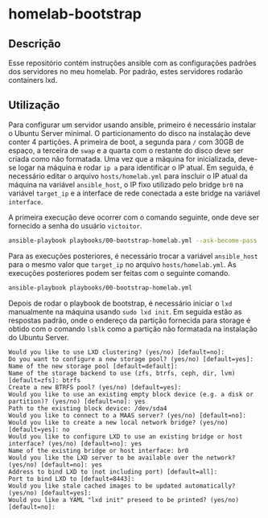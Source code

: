 # homelab-bootstrap

## Descrição

Esse repositório contém instruções ansible com as configurações padrões dos servidores no meu homelab. Por padrão, estes servidores rodarão containers lxd.

## Utilização

Para configurar um servidor usando ansible, primeiro é necessário instalar o Ubuntu Server minimal. O particionamento do disco na instalação deve conter 4 partições. A primeira de boot, a segunda para `/` com 30GB de espaço, a terceira de `swap` e a quarta com o restante do disco deve ser criada como não formatada. Uma vez que a máquina for inicializada, deve-se logar na máquina e rodar `ip a` para identificar o IP atual. Em seguida, é necessário editar o arquivo `hosts/homelab.yml` para inscluir o IP atual da máquina na variável `ansible_host`, o IP fixo utilizado pelo bridge `br0` na variável `target_ip` e a interface de rede conectada a este bridge na variável `interface`.

A primeira execução deve ocorrer com o comando seguinte, onde deve ser fornecido a senha do usuário `victoitor`.

```bash
ansible-playbook playbooks/00-bootstrap-homelab.yml --ask-become-pass
```

Para as execuções posteriores, é necessário trocar a variável `ansible_host` para o mesmo valor que `target_ip` no arquivo `hosts/homelab.yml`.
As execuções posteriores podem ser feitas com o seguinte comando.

```bash
ansible-playbook playbooks/00-bootstrap-homelab.yml
```

Depois de rodar o playbook de bootstrap, é necessário iniciar o `lxd` manualmente na máquina usando `sudo lxd init`. Em seguida estão as respostas padrão, onde o endereço da partição fornecida para storage é obtido com o comando `lsblk` como a partição não formatada na instalação do Ubuntu Server.

```
Would you like to use LXD clustering? (yes/no) [default=no]: 
Do you want to configure a new storage pool? (yes/no) [default=yes]: 
Name of the new storage pool [default=default]: 
Name of the storage backend to use (zfs, btrfs, ceph, dir, lvm) [default=zfs]: btrfs
Create a new BTRFS pool? (yes/no) [default=yes]: 
Would you like to use an existing empty block device (e.g. a disk or partition)? (yes/no) [default=no]: yes
Path to the existing block device: /dev/sda4
Would you like to connect to a MAAS server? (yes/no) [default=no]: 
Would you like to create a new local network bridge? (yes/no) [default=yes]: no
Would you like to configure LXD to use an existing bridge or host interface? (yes/no) [default=no]: yes
Name of the existing bridge or host interface: br0
Would you like the LXD server to be available over the network? (yes/no) [default=no]: yes
Address to bind LXD to (not including port) [default=all]: 
Port to bind LXD to [default=8443]: 
Would you like stale cached images to be updated automatically? (yes/no) [default=yes]: 
Would you like a YAML "lxd init" preseed to be printed? (yes/no) [default=no]: 

```